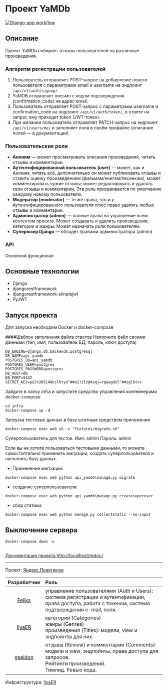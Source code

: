 # Проект YaMDb
[![Django-app workflow](https://github.com/IlyaER/yamdb_final/actions/workflows/yamdb_workflow.yml/badge.svg)](https://github.com/IlyaER/yamdb_final/actions/workflows/yamdb_workflow.yml)

## Описание

Проект YaMDb собирает отзывы пользователей на различные произведения.

### Алгоритм регистрации пользователей

1. Пользователь отправляет POST-запрос на добавление нового пользователя с параметрами email и username на эндпоинт ```/api/v1/auth/signup/```.
2. YaMDB отправляет письмо с кодом подтверждения (confirmation_code) на адрес email.
3. Пользователь отправляет POST-запрос с параметрами username и confirmation_code на эндпоинт ```/api/v1/auth/token/```, в ответе на запрос ему приходит token (JWT-токен).
4. При желании пользователь отправляет PATCH-запрос на эндпоинт ```/api/v1/users/me/``` и заполняет поля в своём профайле (описание полей — в документации).

### Пользовательские роли

+ **Аноним** — может просматривать описания произведений, читать отзывы и комментарии.
+ **Аутентифицированный пользователь (user)** — может, как и Аноним, читать всё, дополнительно он может публиковать отзывы и ставить оценку произведениям (фильмам/книгам/песенкам), может комментировать чужие отзывы; может редактировать и удалять свои отзывы и комментарии. Эта роль присваивается по умолчанию каждому новому пользователю.
+ **Модератор (moderator)** — те же права, что и у Аутентифицированного пользователя плюс право удалять любые отзывы и комментарии.
+ **Администратор (admin)** — полные права на управление всем контентом проекта. Может создавать и удалять произведения, категории и жанры. Может назначать роли пользователям.
+ **Суперюзер Django** — обладет правами администратора (admin)


### API
Основной функционал.

## Основные технологии

+ Django
+ djangorestframework
+ djangorestframework-simplejwt
+ PyJWT

## Запуск проекта

Для запуска необходим Docker и docker-compose

####Шаблон заполнения файла ответов
Наполните файл своими данными (тип, имя, пользователь БД, пароль, ключ доступа)
```
DB_ENGINE=django.db.backends.postgresql
DB_NAME=api_yamdb
POSTGRES_DB=api_yamdb
POSTGRES_USER=postgres
POSTGRES_PASSWORD=postgres
DB_HOST=db
DB_PORT=5432
SECRET_KEY=p&l%385148kslhtyn^##a1)ilz@4zqj=rq&agdol^##zgl9(vs
```
Зайдите в папку infra и запустите средство управления контейнерами docker-compose
```
cd infra
docker-compose up -d
```

Загрузка тестовых данных в базу штатным средством приложения
```
docker-compose exec web sh -c "fixtures/migrate.sh"
```

Суперпользователь для тестов.
Имя:    admin
Пароль: admin


Если вы не хотите пользоваться тестовыми данными, то можете самостоятельно
применить миграции, создать суперпользователя и наполнить базу данных.

- Применение миграций:
```
docker-compose exec web python api_yamdb\manage.py migrate
```
- создание суперпользователя:
```
docker-compose exec web python api_yamdb\manage.py createsuperuser
```
- сбор статики:
```
docker-compose exec web python manage.py collectstatic --no-input 
```

## Выключение сервера
```
docker-compose down -v 
```

##
[Документация проекта http://localhost/redoc/](http://localhost/redoc/)

----

Проект: [Яндекс.Практикум](https://practicum.yandex.ru)  

| Разработчик  | Роль  |
|:---:|:---|
|[Feliks](https://github.com/feel2code)	| управление пользователями (Auth и Users): система регистрации и аутентификации, <br>права доступа, работа с токеном, система подтверждения e-mail, поля. |
|[IlyaER](https://github.com/IlyaER)	| категории (Categories)<br>жанры (Genres) <br>произведения (Titles): модели, view и эндпойнты для них.|
|[gseldon](https://github.com/gseldon) 	|отзывы (Review) и комментарии (Comments): модели и view, эндпойнты, права доступа для запросов. <br>Рейтинги произведений. <br> Тимлид. Ревью кода.|

Инфраструктура: [IlyaER](https://github.com/IlyaER)